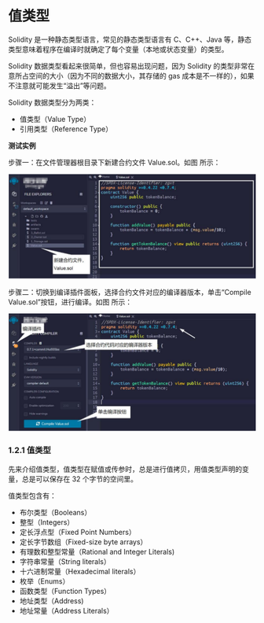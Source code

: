 # 值类型

Solidity 是一种静态类型语言，常见的静态类型语言有 C、C++、Java 等，静态类型意味着程序在编译时就确定了每个变量（本地或状态变量）的类型。

Solidity 数据类型看起来很简单，但也容易出现问题，因为 Solidity 的类型非常在意所占空间的大小（因为不同的数据大小，其存储的 gas 成本是不一样的），如果不注意就可能发生“溢出”等问题。

Solidity 数据类型分为两类：

- 值类型（Value Type）
- 引用类型（Reference Type）


**测试实例**

步骤一：在文件管理器根目录下新建合约文件 Value.sol。如图  所示：

![](static/IGZsbDfo7ouRqwxJdTzciFA7nTb.png)

步骤二：切换到编译插件面板，选择合约文件对应的编译器版本，单击“Compile Value.sol”按钮，进行编译。如图 所示：

![](static/TnMubCeLnoBGeBxMl7xcr6D3nLb.png)

### 1.2.1 值类型

先来介绍值类型，值类型在赋值或传参时，总是进行值拷贝，用值类型声明的变量，总是可以保存在 32 个字节的空间里。

值类型包含有：

- 布尔类型（Booleans）
- 整型（Integers）
- 定长浮点型（Fixed Point Numbers）
- 定长字节数组（Fixed-size byte arrays）
- 有理数和整型常量（Rational and Integer Literals)
- 字符串常量（String literals）
- 十六进制常量（Hexadecimal literals）
- 枚举（Enums）
- 函数类型（Function Types）
- 地址类型（Address)
- 地址常量（Address Literals）
